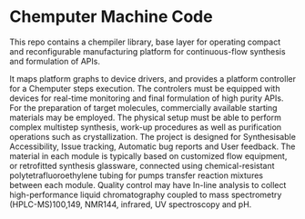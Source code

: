 # Chemputer Machine Code
This repo contains a chempiler library, base layer for operating compact and reconfigurable manufacturing platform for continuous-flow synthesis and formulation of APIs.


It maps platform graphs to device drivers, and provides a platform controller for a Chemputer steps execution.
The controlers must be equipped with devices for real-time monitoring and final formulation of high purity APIs. For the preparation of target molecules, commercially available starting materials may be employed.
The physical setup must be able to perform complex multistep synthesis, work-up procedures as well as purification operations such as crystallization. 
The project is designed for Synthesisable Accessibility, Issue tracking, Automatic bug reports and User feedback.
The material in each module is typically based on customized flow equipment, or retrofitted synthesis glassware, connected using chemical-resistant polytetrafluoroethylene tubing for pumps transfer reaction mixtures between each module. 
Quality control may have In-line analysis to collect high-performance liquid chromatography coupled to mass spectrometry (HPLC-MS)100,149, NMR144, infrared, UV spectroscopy and pH.
